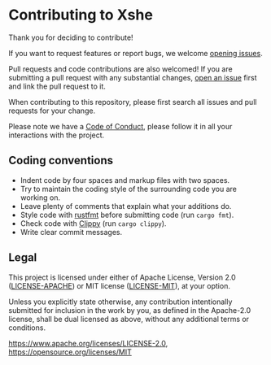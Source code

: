 # Contributing to Xshe

Thank you for deciding to contribute!

If you want to request features or report bugs, we welcome [opening issues][open an issue].

Pull requests and code contributions are also welcomed!
If you are submitting a pull request with any substantial changes, [open an issue] first and link the pull request to it.

When contributing to this repository, please first search all issues and pull requests for your change.

Please note we have a [Code of Conduct], please follow it in all your interactions with the project.

## Coding conventions

  * Indent code by four spaces and markup files with two spaces.
  * Try to maintain the coding style of the surrounding code you are working on.
  * Leave plenty of comments that explain what your additions do.
  * Style code with [rustfmt](https://github.com/rust-lang/rustfmt) before submitting code (run `cargo fmt`).
  * Check code with [Clippy](https://github.com/rust-lang/rust-clippy) (run `cargo clippy`).
  * Write clear commit messages.

[open an issue]: https://github.com/superatomic/xshe/issues/new/choose
[Code of Conduct]: https://github.com/superatomic/xshe/blob/main/.github/CODE_OF_CONDUCT.md

## Legal

This project is licensed under either of
Apache License, Version 2.0 ([LICENSE-APACHE](LICENSE-APACHE))
or MIT license ([LICENSE-MIT](LICENSE-MIT)), at your option.

Unless you explicitly state otherwise, any contribution intentionally submitted
for inclusion in the work by you, as defined in the Apache-2.0 license, shall be dual licensed as above, without any
additional terms or conditions.

<https://www.apache.org/licenses/LICENSE-2.0>, <https://opensource.org/licenses/MIT>
